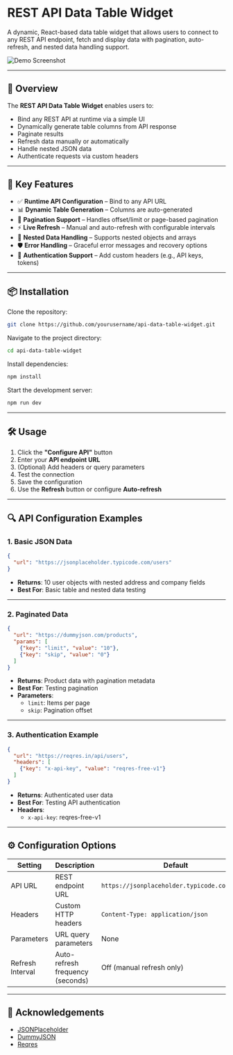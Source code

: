 # REST API Data Table Widget

A dynamic, React-based data table widget that allows users to connect to any REST API endpoint, fetch and display data with pagination, auto-refresh, and nested data handling support.

![Demo Screenshot](https://demo-screenshot.png)

---

## 🚀 Overview

The **REST API Data Table Widget** enables users to:
- Bind any REST API at runtime via a simple UI
- Dynamically generate table columns from API response
- Paginate results
- Refresh data manually or automatically
- Handle nested JSON data
- Authenticate requests via custom headers

---

## 🔑 Key Features

- ✅ **Runtime API Configuration** – Bind to any API URL
- 📊 **Dynamic Table Generation** – Columns are auto-generated
- 🔄 **Pagination Support** – Handles offset/limit or page-based pagination
- ⚡ **Live Refresh** – Manual and auto-refresh with configurable intervals
- 🧩 **Nested Data Handling** – Supports nested objects and arrays
- 🛡️ **Error Handling** – Graceful error messages and recovery options
- 🔐 **Authentication Support** – Add custom headers (e.g., API keys, tokens)

---

## 📦 Installation

Clone the repository:

```bash
git clone https://github.com/yourusername/api-data-table-widget.git
```

Navigate to the project directory:

```bash
cd api-data-table-widget
```

Install dependencies:

```bash
npm install
```

Start the development server:

```bash
npm run dev
```

---

## 🛠️ Usage

1. Click the **"Configure API"** button
2. Enter your **API endpoint URL**
3. (Optional) Add headers or query parameters
4. Test the connection
5. Save the configuration
6. Use the **Refresh** button or configure **Auto-refresh**

---

## 🔍 API Configuration Examples

### 1. Basic JSON Data

```json
{
  "url": "https://jsonplaceholder.typicode.com/users"
}
```

- **Returns**: 10 user objects with nested address and company fields  
- **Best For**: Basic table and nested data testing

---

### 2. Paginated Data

```json
{
  "url": "https://dummyjson.com/products",
  "params": [
    {"key": "limit", "value": "10"},
    {"key": "skip", "value": "0"}
  ]
}
```

- **Returns**: Product data with pagination metadata  
- **Best For**: Testing pagination  
- **Parameters**:
  - `limit`: Items per page  
  - `skip`: Pagination offset

---

### 3. Authentication Example

```json
{
  "url": "https://reqres.in/api/users",
  "headers": [
    {"key": "x-api-key", "value": "reqres-free-v1"}
  ]
}
```

- **Returns**: Authenticated user data  
- **Best For**: Testing API authentication  
- **Headers**:
  - `x-api-key`: reqres-free-v1

---

## ⚙️ Configuration Options

| Setting           | Description                       | Default                                       |
|-------------------|-----------------------------------|-----------------------------------------------|
| API URL           | REST endpoint URL                 | `https://jsonplaceholder.typicode.com/users` |
| Headers           | Custom HTTP headers               | `Content-Type: application/json`             |
| Parameters        | URL query parameters              | None                                          |
| Refresh Interval  | Auto-refresh frequency (seconds)  | Off (manual refresh only)                    |


---

## 🙌 Acknowledgements

- [JSONPlaceholder](https://jsonplaceholder.typicode.com)
- [DummyJSON](https://dummyjson.com)
- [Reqres](https://reqres.in)